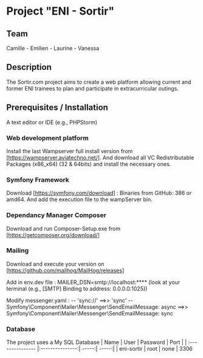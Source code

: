 # Project "ENI - Sortir"

## Team

Camille - Emilien - Laurine - Vanessa

## Description

The Sortir.com project aims to create a web platform allowing current and former ENI trainees to plan and participate in extracurricular outings.

## Prerequisites / Installation

A text editor or IDE (e.g., PHPStorm)

### Web development platform

Install the last Wampserver full install version from [https://wampserver.aviatechno.net/].
And download all VC Redistributable Packages (x86_x64) (32 & 64bits) and install the necessary ones.

### Symfony Framework

Download [https://symfony.com/download] : Binaries from GitHub: 386 or amd64.
And add the execution file to the wampServer bin.

### Dependancy Manager Composer

Download and run Composer-Setup.exe from [https://getcomposer.org/download/]

### Mailing

Download and execute your version on [https://github.com/mailhog/MailHog/releases]

Add in env.dev file : MAILER_DSN=smtp://localhost:**** (look at your terminal  (e.g.,  [SMTP] Binding to address: 0.0.0.0:1025))

Modify messenger.yaml :
-- 'sync://' ==>> 'sync'
-- Symfony\Component\Mailer\Messenger\SendEmailMessage: async ==>> Symfony\Component\Mailer\Messenger\SendEmailMessage: sync

### Database

The project uses a My SQL Database
| Name  | User          | Password | Port |
| :--------------- |:---------------:| -----:| -----:|
| eni-sortir  |   root       |  none | 3306
